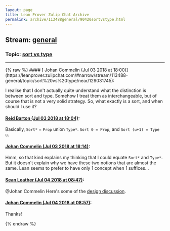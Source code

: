 ```yaml
---
layout: page
title: Lean Prover Zulip Chat Archive 
permalink: archive/113488general/90420sortvstype.html
---
```


## Stream: [general](https://leanprover-community.github.io/archive/113488general/index.html)
### Topic: [sort vs type](https://leanprover-community.github.io/archive/113488general/90420sortvstype.html)

---

<base href="https://leanprover.zulipchat.com">
{% raw %}
#### [ Johan Commelin (Jul 03 2018 at 18:00)](https://leanprover.zulipchat.com/#narrow/stream/113488-general/topic/sort%20vs%20type/near/129031745):
<p>I realise that I don't actually quite understand what the distinction is between sort and type. Somehow I treat them as interchangeable, but of course that is not a very solid strategy. So, what exactly is a sort, and when should I use it?</p>

#### [ Reid Barton (Jul 03 2018 at 18:04)](https://leanprover.zulipchat.com/#narrow/stream/113488-general/topic/sort%20vs%20type/near/129032001):
<p>Basically, <code>Sort*</code> = <code>Prop</code> union <code>Type*</code>. <code>Sort 0 = Prop</code>, and <code>Sort (u+1) = Type u</code>.</p>

#### [ Johan Commelin (Jul 03 2018 at 18:14)](https://leanprover.zulipchat.com/#narrow/stream/113488-general/topic/sort%20vs%20type/near/129032574):
<p>Hmm, so that kind explains my thinking that I could equate <code>Sort*</code> and <code>Type*</code>. But it doesn't explain why we have these two notions that are almost the same. Lean seems to prefer to have only 1 concept when 1 suffices...</p>

#### [ Sean Leather (Jul 04 2018 at 08:47)](https://leanprover.zulipchat.com/#narrow/stream/113488-general/topic/sort%20vs%20type/near/129068181):
<p><span class="user-mention" data-user-id="112680">@Johan Commelin</span> Here's some of the <a href="https://github.com/leanprover/lean/issues/1341" target="_blank" title="https://github.com/leanprover/lean/issues/1341">design discussion</a>.</p>

#### [ Johan Commelin (Jul 04 2018 at 08:57)](https://leanprover.zulipchat.com/#narrow/stream/113488-general/topic/sort%20vs%20type/near/129068681):
<p>Thanks!</p>


{% endraw %}
